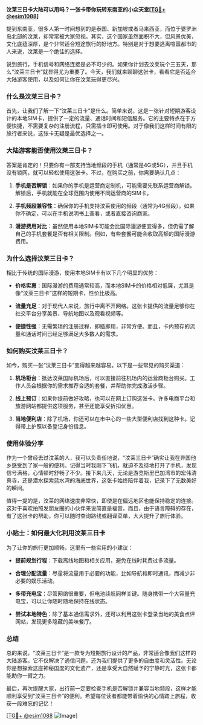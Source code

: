 **汶莱三日卡大陆可以用吗？一张卡带你玩转东南亚的小众天堂[[TG💪+ @esim1088](https://t.me/s/esim1088)]**

提到东南亚，很多人第一时间想到的是泰国、新加坡或者马来西亚，而位于婆罗洲岛北部的汶莱，却常常被大家忽视。其实，这个国家虽然面积不大，但风景优美，文化底蕴深厚，是个非常适合短途旅行的好地方。特别是对于想要逃离喧嚣都市的人来说，汶莱是一个绝佳的选择。

说到旅行，手机信号和网络连接是必不可少的。如果你计划去汶莱玩个三五天，那么“汶莱三日卡”就显得尤为重要了。今天，我们就来聊聊这张卡，看看它是否适合大陆游客使用，以及如何让你在汶莱玩得更尽兴。

### **什么是汶莱三日卡？**

首先，让我们了解一下“汶莱三日卡”是什么。简单来说，这是一张针对短期游客设计的本地SIM卡，提供了一定的流量、通话时间和短信服务。它的主要特点在于方便快捷，不需要复杂的注册流程，只需插卡即可使用。对于像我们这样时间有限的旅行者来说，这张卡无疑是最优选择之一。

### **大陆游客能否使用汶莱三日卡？**

答案是肯定的！只要你有一部支持当地频段的手机（通常是4G或5G），并且手机没有锁网，就可以轻松使用这张卡。不过，在购买之前，你需要确认几点：

1. **手机是否解锁**：如果你的手机是运营商定制机，可能需要先联系运营商解锁。解锁后，手机就能在全球范围内使用不同运营商的SIM卡。
   
2. **手机频段兼容性**：确保你的手机支持汶莱使用的频段（通常为4G频段）。如果你不确定，可以在手机说明书上查看，或者直接咨询商家。

3. **漫游费用对比**：虽然使用本地SIM卡可能会比国际漫游便宜得多，但仍需了解自己的手机套餐是否有相关限制。例如，有些套餐可能会收取高额的国际漫游费用。

### **为什么选择汶莱三日卡？**

相比于传统的国际漫游，使用本地SIM卡有以下几个明显的优势：

- **价格实惠**：国际漫游的费用通常较高，而本地SIM卡的价格相对低廉，尤其是像“汶莱三日卡”这样的短期卡，性价比极高。
  
- **流量充足**：对于现代人来说，旅行中离不开网络。这张卡提供的流量足够你在社交平台分享美景、导航地图以及观看视频等。

- **便捷性强**：无需繁琐的注册过程，即插即用，非常方便。而且，卡内预存的流量和通话时间已经足够满足大多数人的需求。

### **如何购买汶莱三日卡？**

如今，购买一张“汶莱三日卡”变得越来越容易。以下是一些常见的购买渠道：

1. **机场柜台**：抵达汶莱国际机场后，可以直接前往机场内的运营商柜台购买。工作人员会根据你的需求推荐合适的套餐，并帮助你完成激活步骤。

2. **线上预订**：如果你提前做好攻略，也可以在网上订购这张卡。许多电商平台和旅游网站都提供这项服务，甚至还能享受折扣优惠。

3. **当地便利店**：除了机场，你还可以在市中心的一些大型便利店找到这种卡。记得带上护照以备登记身份信息。

### **使用体验分享**

作为一个曾经去过汶莱的人，我可以负责任地说，“汶莱三日卡”确实让我在异国他乡感受到了家一般的便利。记得当时我刚下飞机，就迫不及待地打开了手机，发现信号满格，心情顿时舒畅了不少。接下来几天，无论是游览斯里巴加湾市的宏伟清真寺，还是潜水探索蓝水湾的海底世界，这张卡始终陪伴着我，记录下了无数美好的瞬间。

值得一提的是，汶莱的网络速度非常快，即使是在偏远地区也能保持稳定的连接。这对于喜欢拍照发朋友圈的小伙伴来说简直是福音。而且，由于语言障碍的存在，有了这张卡的帮助，你可以随时查询路线或翻译菜单，大大提升了旅行体验。

### **小贴士：如何最大化利用汶莱三日卡**

为了让你的旅行更加顺畅，这里有一些实用的小建议：

- **提前规划行程**：下载离线地图和相关应用，避免在线时耗费过多流量。
  
- **合理分配流量**：尽量将流量用于必要的功能，比如导航和即时通讯，而减少非必要的娱乐活动。

- **多带充电宝**：尽管网络很重要，但电池续航同样关键。随身携带一个大容量充电宝，可以让你随时随地保持在线状态。

- **尝试本地特色**：除了基本通信需求外，还可以利用这张卡登录当地的美食点评网站，发现更多隐藏的美味餐厅。

### **总结**

总的来说，“汶莱三日卡”是一款专为短期旅行设计的产品，非常适合像我们这样的大陆游客。它不仅解决了通信问题，还为我们提供了更多的自由度和灵活性。无论你是想探索这座神秘国度的文化遗产，还是享受大自然赋予的宁静时光，这张卡都能助你一臂之力。

最后，再次提醒大家，出行前一定要检查手机是否解锁并兼容当地频段，这样才能顺利享受到“汶莱三日卡”的便利。希望每位读者都能带着愉快的心情踏上旅程，收获一段难忘的记忆！

[[TG💪+ @esim1088](https://t.me/s/esim1088) ![Image](https://i.postimg.cc/4NQfJmqS/Snipaste-2025-05-13-00-14-12.png)]